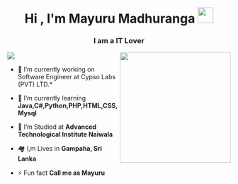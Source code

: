 <h1 align="center"><b>Hi , I'm Mayuru Madhuranga </b><img src="https://media.giphy.com/media/hvRJCLFzcasrR4ia7z/giphy.gif" width="35"></h1>
<h3 align="center">I am a IT Lover</h3>





<img src="https://user-images.githubusercontent.com/73097560/115834477-dbab4500-a447-11eb-908a-139a6edaec5c.gif">
<picture> <img align="right" src="https://github.com/7oSkaaa/7oSkaaa/blob/main/Images/Right_Side.gif?raw=true" width = 250px></picture>

- 🔭 I’m currently working on Software Engineer at Cypso Labs (PVT) LTD.*

- 🌱 I’m currently learning **Java,C#,Python,PHP,HTML,CSS,Mysql**

- 🤝 I’m Studied at **Advanced Technological Institute Naiwala**
 
- 🏘 I,m Lives in **Gampaha, Sri Lanka**

- ⚡ Fun fact **Call me as Mayuru**







